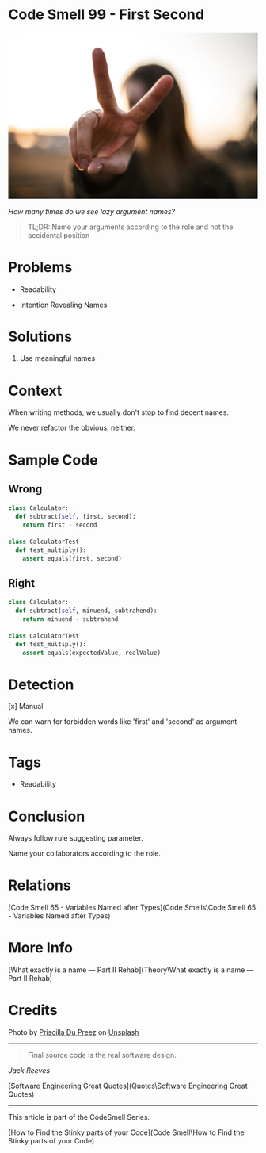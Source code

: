 # Code Smell 99 - First Second

![Code Smell 99 - First Second](priscilla-du-preez-tQagUWpAx5k-unsplash.jpg)

*How many times do we see lazy argument names?*

> TL;DR: Name your arguments according to the role and not the accidental position

# Problems

- Readability

- Intention Revealing Names

# Solutions

1. Use meaningful names

# Context

When writing methods, we usually don't stop to find decent names.

We never refactor the obvious, neither.

# Sample Code

## Wrong

[Gist Url]: # (https://gist.github.com/mcsee/552f2a10d660ee37744f111fe9bf6665)
```python
class Calculator:
  def subtract(self, first, second):
    return first - second

class CalculatorTest  
  def test_multiply():
    assert equals(first, second)
```

## Right

[Gist Url]: # (https://gist.github.com/mcsee/bbbc636c7c309c86b4f1114b1f57f6b8)
```python
class Calculator:
  def subtract(self, minuend, subtrahend):
    return minuend - subtrahend

class CalculatorTest  
  def test_multiply():
    assert equals(expectedValue, realValue)
```

# Detection

[x] Manual

We can warn for forbidden words like 'first' and 'second' as argument names.

# Tags

- Readability

# Conclusion

Always follow rule suggesting parameter.

Name your collaborators according to the role.

# Relations

[Code Smell 65 - Variables Named after Types](Code Smells\Code Smell 65 - Variables Named after Types)

# More Info

[What exactly is a name — Part II Rehab](Theory\What exactly is a name — Part II Rehab)

# Credits

Photo by [Priscilla Du Preez](https://unsplash.com/@priscilladupreez) on [Unsplash](https://unsplash.com/s/photos/two)
  
* * *

> Final source code is the real software design.

_Jack Reeves_
 
[Software Engineering Great Quotes](Quotes\Software Engineering Great Quotes)

* * *

This article is part of the CodeSmell Series.

[How to Find the Stinky parts of your Code](Code Smell\How to Find the Stinky parts of your Code)